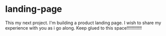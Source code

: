 # landing-page

This my next project. I'm building a product landing page. I wish to share my experience with you as i go along. Keep glued to this space!!!!!!!!!!!!

